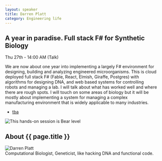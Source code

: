 ```yaml
---
layout: speaker
title: Darren Platt
category: Engineering life
---
```


<div class="row">
    <div class="col-md-6">
        <div class="speaker-talk">
            <div class="section-head">
                <h2 class="header-title">A year in paradise. Full stack F# for Synthetic Biology</h2>
                    <p class="header-desc">Thu 27th - 14:00 AM (Talk)</p>
            </div>
            <div>
                <p>
                    We are now about one year into implementing a largely F# environment for designing, building and analyzing engineered microorganisms. This is cloud deployed full stack F# (Fable, React, Elmish, Giraffe, Postgres) with algorithms for designing DNA, and web based systems for controlling robots and managing a lab. I will talk about what has worked well and where there are rough spots. I will touch on some areas of biology but it will be mostly about implementing a system for managing a complex manufacturing environment that is widely applicable to many industries.
                </p>
            </div>
            <div>
                <div class="speaker-tag">
                    <ul class="tag">
                        <li><a href="#">tba</a></li>
                    </ul>
                </div>
                <div class="talk-level">
                    <img src="{{ site.baseurl }}public/assets/animals/bear.png" alt="This hands-on session is Bear level" />
                </div>	
            </div>
        </div>
    </div>
</div><!-- /.row -->
<div class="row">
    <div class="col-md-12">
        <div class="speaker-about">
            <div class="section-head">
                <h2 class="header-title">About {{ page.title }}</h2>
                <p class="header-desc">
                    <a href="https://twitter.com/dplattsf"><i class="fab fa-twitter"></i></a>
                </p>					
            </div>
            <div class="row">
                <div class="col-md-2">
                    <img src="{{ site.baseurl }}public/assets/speakers/2018/darren-platt.png" alt="Darren Platt" />
                </div>
                <div class="col-md-10">
                    Computational Biologist, Geneticist, like hacking DNA and functional code.
                </div>
            </div>       
        </div>
    </div>
</div>